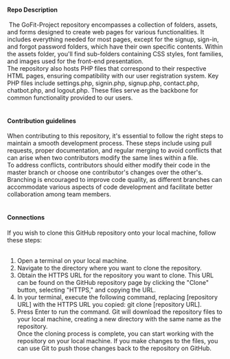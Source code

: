 #### Repo Description <br>
​
The GoFit-Project repository encompasses a collection of folders, assets, and forms designed to create web pages for various functionalities. It includes everything needed for most pages, except for the signup, sign-in, and forgot password folders, which have their own specific contents. Within the assets folder, you'll find sub-folders containing CSS styles, font families, and images used for the front-end presentation.
<br>
The repository also hosts PHP files that correspond to their respective HTML pages, ensuring compatibility with our user registration system. Key PHP files include settings.php, signin.php, signup.php, contact.php, chatbot.php, and logout.php. These files serve as the backbone for common functionality provided to our users. <br>
​
#### Contribution guidelines <be>

When contributing to this repository, it's essential to follow the right steps to maintain a smooth development process. These steps include using pull requests, proper documentation, and regular merging to avoid conflicts that can arise when two contributors modify the same lines within a file.  <br>
To address conflicts, contributors should either modify their code in the master branch or choose one contributor's changes over the other's. Branching is encouraged to improve code quality, as different branches can accommodate various aspects of code development and facilitate better collaboration among team members. <br>
​
#### Connections  <br>

If you wish to clone this GitHub repository onto your local machine, follow these steps: <br>
​
1. Open a terminal on your local machine.
2. Navigate to the directory where you want to clone the repository.
3. Obtain the HTTPS URL for the repository you want to clone. This URL can be found on the GitHub repository page by clicking the "Clone" button, selecting "HTTPS," and copying the URL.
4. In your terminal, execute the following command, replacing [repository URL] with the HTTPS URL you copied: git clone [repository URL].
5. Press Enter to run the command. Git will download the repository files to your local machine, creating a new directory with the same name as the repository. <br>
Once the cloning process is complete, you can start working with the repository on your local machine. If you make changes to the files, you can use Git to push those changes back to the repository on GitHub.
​
